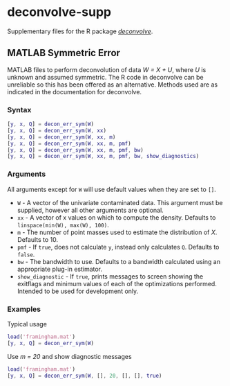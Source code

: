 deconvolve-supp
==========

Supplementary files for the R package [*deconvolve*](https://github.com/timothyhyndman/deconvolve).

MATLAB Symmetric Error
------------

MATLAB files to perform deconvolution of data *W = X + U*, where *U* is unknown and assumed symmetric. The R code in deconvolve can be unreliable so this has been offered as an alternative. Methods used are as indicated in the documentation for deconvolve.

### Syntax
```matlab
[y, x, Q] = decon_err_sym(W)
[y, x, Q] = decon_err_sym(W, xx)
[y, x, Q] = decon_err_sym(W, xx, m)
[y, x, Q] = decon_err_sym(W, xx, m, pmf)
[y, x, Q] = decon_err_sym(W, xx, m, pmf, bw)
[y, x, Q] = decon_err_sym(W, xx, m, pmf, bw, show_diagnostics)
```

### Arguments

All arguments except for `W` will use default values when they are set to `[]`.

* `W` - A vector of the univariate contaminated data. This argument must be supplied, however all other arguments are optional.
* `xx` - A vector of x values on which to compute the density. Defaults to `linspace(min(W), max(W), 100)`.
* `m` - The number of point masses used to estimate the distribution of $X$. Defaults to 10.
* `pmf` - If `true`, does not calculate `y`, instead only calculates `Q`. Defaults to `false`.
* `bw` - The bandwidth to use. Defaults to a bandwidth calculated using an appropriate plug-in estimator.
* `show_diagnostic` - If `true`, prints messages to screen showing the exitflags and minimum values of each of the optimizations performed. Intended to be used for development only.


### Examples

Typical usage
```matlab
load('framingham.mat')
[y, x, Q] = decon_err_sym(W)
```

Use *m = 20* and show diagnostic messages

```matlab
load('framingham.mat')
[y, x, Q] = decon_err_sym(W, [], 20, [], [], true)
```